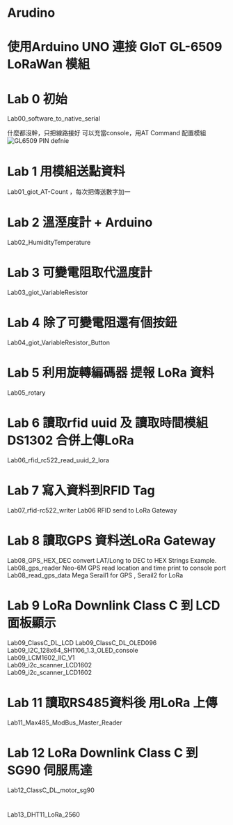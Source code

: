# Arudino
# 使用Arduino UNO 連接 GIoT GL-6509 LoRaWan 模組
# Lab 0 初始
Lab00_software_to_native_serial

什麼都沒幹，只把線路接好 可以充當console，用AT Command 配置模組
![GL6509 PIN defnie](https://makerpro.cc/wp-content/uploads/2017/06/%E5%9C%96%E7%89%879.png)
# Lab 1 用模組送點資料

Lab01_giot_AT-Count ，每次把傳送數字加一
# Lab 2 溫溼度計 + Arduino

Lab02_HumidityTemperature
# Lab 3 可變電阻取代溫度計

Lab03_giot_VariableResistor
# Lab 4 除了可變電阻還有個按鈕

Lab04_giot_VariableResistor_Button
# Lab 5 利用旋轉編碼器 提報 LoRa 資料

Lab05_rotary
# Lab 6 讀取rfid uuid 及 讀取時間模組DS1302 合併上傳LoRa

Lab06_rfid_rc522_read_uuid_2_lora
# Lab 7 寫入資料到RFID Tag 

Lab07_rfid-rc522_writer	Lab06 RFID send to LoRa Gateway	
# Lab 8 讀取GPS 資料送LoRa Gateway

Lab08_GPS_HEX_DEC	convert LAT/Long to DEC to HEX Strings Example.
Lab08_gps_reader	Neo-6M GPS read location and time print to console port	
Lab08_read_gps_data	Mega Serail1 for GPS , Serail2 for LoRa	
# Lab 9 LoRa Downlink Class C 到 LCD 面板顯示

Lab09_ClassC_DL_LCD	
Lab09_ClassC_DL_OLED096	
Lab09_I2C_128x64_SH1106_1.3_OLED_console	
Lab09_LCM1602_IIC_V1	
Lab09_i2c_scanner_LCD1602	
Lab09_i2c_scanner_LCD1602	
# Lab 11 讀取RS485資料後 用LoRa 上傳

Lab11_Max485_ModBus_Master_Reader	
# Lab 12 LoRa Downlink Class C 到 SG90 伺服馬達

Lab12_ClassC_DL_motor_sg90
# 
Lab13_DHT11_LoRa_2560
